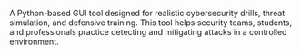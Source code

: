 A Python-based GUI tool designed for realistic cybersecurity drills, threat simulation, and defensive training. 
This tool helps security teams, students, and professionals practice detecting and mitigating attacks in a controlled environment.
